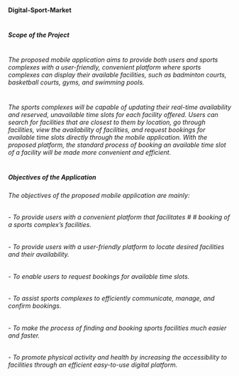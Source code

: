#### **Digital-Sport-Market**

#
##### *Scope of the Project* 
#
###### The proposed mobile application aims to provide both users and sports complexes with a user-friendly, convenient platform where sports  complexes can display their available facilities, such as badminton courts, basketball courts, gyms, and swimming pools.
#
######  The sports complexes will be capable of updating their real-time availability and reserved, unavailable time slots for each facility offered. Users can search for facilities that are closest to them by location, go through facilities, view the availability of facilities, and request bookings for available time slots directly through the mobile application. With the proposed platform, the standard process of booking an available time slot of a facility will be made more convenient and efficient. 
#
#
#
#####  *Objectives of the Application* 

######  The objectives of the proposed mobile application are mainly: 
###### - To provide users with a convenient platform that facilitates #   # booking of a sports complex’s facilities. 
###### - To provide users with a user-friendly platform to locate desired   facilities and their availability.  
###### - To enable users to request bookings for available time slots.  
###### - To assist sports complexes to efficiently communicate, manage, and confirm bookings.  
###### - To make the process of finding and booking sports facilities much easier and faster. 
###### - To promote physical activity and health by increasing the accessibility to facilities through an efficient easy-to-use digital platform.  
#
#
#
#
#
#
#
#
#
#
#
#
#
#
#
#
#
#
#
#


